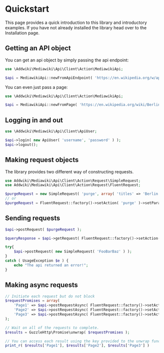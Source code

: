 # Quickstart

This page provides a quick introduction to this library and introductory examples. If you have not already installed the library head over to the Installation page.

## Getting an API object

You can get an api object by simply passing the api endpoint:

```php
use \Addwiki\Mediawiki\Api\Client\Action\MediawikiApi;

$api = MediawikiApi::newFromApiEndpoint( 'https://en.wikipedia.org/w/api.php' );
```

You can even just pass a page:

```php
use \Addwiki\Mediawiki\Api\Client\Action\MediawikiApi;

$api = MediawikiApi::newFromPage( 'https://en.wikipedia.org/wiki/Berlin' );
```

## Logging in and out

```php
use \Addwiki\Mediawiki\Api\Client\ApiUser;

$api->login( new ApiUser( 'username', 'password' ) );
$api->logout();
```

## Making request objects

The library provides two different way of constructing requests.

```php
use Addwiki\Mediawiki\Api\Client\Action\Request\SimpleRequest;
use Addwiki\Mediawiki\Api\Client\Action\Request\FluentRequest;

$purgeRequest = new SimpleRequest( 'purge', array( 'titles' => 'Berlin' ) );
// or
$purgeRequest = FluentRequest::factory()->setAction( 'purge' )->setParam( 'titles', 'Berlin' );
```

## Sending requests

```php
$api->postRequest( $purgeRequest );

$queryResponse = $api->getRequest( FluentRequest::factory()->setAction( 'query' )->setParam( 'meta', 'siteinfo' ) );

try{
    $api->postRequest( new SimpleRequest( 'FooBarBaz' ) );
}
catch ( UsageException $e ) {
    echo "The api returned an error!";
}
```

## Making async requests

```php
// Initiate each request but do not block
$requestPromises = array(
    'Page1' => $api->postRequestAsync( FluentRequest::factory()->setAction( 'purge' )->setParam( 'titles', 'Page1' ) ),
    'Page2' => $api->postRequestAsync( FluentRequest::factory()->setAction( 'purge' )->setParam( 'titles', 'Page2' ) ),
    'Page3' => $api->postRequestAsync( FluentRequest::factory()->setAction( 'purge' )->setParam( 'titles', 'Page3' ) ),
);

// Wait on all of the requests to complete.
$results = GuzzleHttp\Promise\unwrap( $requestPromises );

// You can access each result using the key provided to the unwrap function.
print_r( $results['Page1'], $results['Page2'], $results['Page3'] )
```
